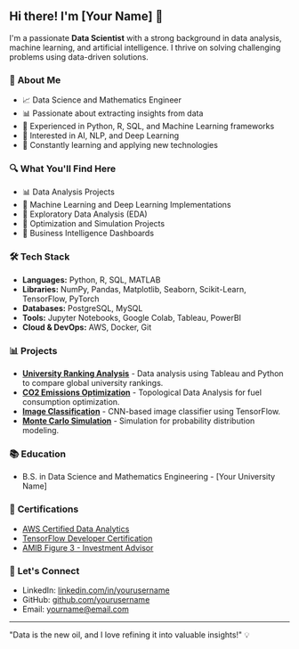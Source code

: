 ## Hi there! I'm [Your Name] 👋

I'm a passionate **Data Scientist** with a strong background in data analysis, machine learning, and artificial intelligence. I thrive on solving challenging problems using data-driven solutions.

### 🌟 **About Me**
- 📈 Data Science and Mathematics Engineer
- 📊 Passionate about extracting insights from data
- 🔄 Experienced in Python, R, SQL, and Machine Learning frameworks
- 🌟 Interested in AI, NLP, and Deep Learning
- 🚀 Constantly learning and applying new technologies

### 🔍 **What You'll Find Here**
- 📊 Data Analysis Projects
- 🤖 Machine Learning and Deep Learning Implementations
- 📑 Exploratory Data Analysis (EDA)
- 🔄 Optimization and Simulation Projects
- 🏢 Business Intelligence Dashboards

### 🛠 **Tech Stack**
- **Languages:** Python, R, SQL, MATLAB
- **Libraries:** NumPy, Pandas, Matplotlib, Seaborn, Scikit-Learn, TensorFlow, PyTorch
- **Databases:** PostgreSQL, MySQL
- **Tools:** Jupyter Notebooks, Google Colab, Tableau, PowerBI
- **Cloud & DevOps:** AWS, Docker, Git

### 📊 **Projects**
- [**University Ranking Analysis**](https://github.com/yourusername/university-ranking-analysis) - Data analysis using Tableau and Python to compare global university rankings.
- [**CO2 Emissions Optimization**](https://github.com/yourusername/co2-optimization) - Topological Data Analysis for fuel consumption optimization.
- [**Image Classification**](https://github.com/yourusername/image-classifier) - CNN-based image classifier using TensorFlow.
- [**Monte Carlo Simulation**](https://github.com/yourusername/monte-carlo-simulation) - Simulation for probability distribution modeling.

### 📚 **Education**
- B.S. in Data Science and Mathematics Engineering - [Your University Name]

### 🌟 **Certifications**
- [AWS Certified Data Analytics](https://www.credly.com/users/yourusername)
- [TensorFlow Developer Certification](https://www.tensorflow.org/certificate)
- [AMIB Figure 3 - Investment Advisor](https://www.amib.org.mx/)

### 📢 **Let's Connect**
- LinkedIn: [linkedin.com/in/yourusername](https://linkedin.com/in/yourusername)
- GitHub: [github.com/yourusername](https://github.com/yourusername)
- Email: yourname@email.com

---
"Data is the new oil, and I love refining it into valuable insights!" 💡

